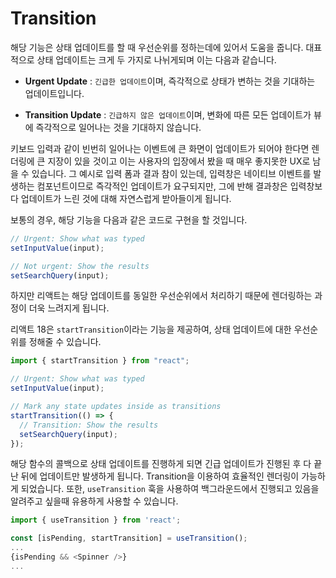 # Transition

해당 기능은 상태 업데이트를 할 때 우선순위를 정하는데에 있어서 도움을 줍니다. 대표적으로 상태 업데이트는 크게 두 가지로 나뉘게되며 이는 다음과 같습니다.

- **Urgent Update** : `긴급한 업데이트`이며, 즉각적으로 상태가 변하는 것을 기대하는 업데이트입니다.

- **Transition Update** : `긴급하지 않은 업데이트`이며, 변화에 따른 모든 업데이트가 뷰에 즉각적으로 일어나는 것을 기대하지 않습니다.

키보드 입력과 같이 빈번히 일어나는 이벤트에 큰 화면이 업데이트가 되어야 한다면 렌더링에 큰 지장이 있을 것이고 이는 사용자의 입장에서 봤을 때 매우 좋지못한 UX로 남을 수 있습니다. 그 예시로 입력 폼과 결과 참이 있는데, 입력창은 네이티브 이벤트를 발생하는 컴포넌트이므로 즉각적인 업데이트가 요구되지만, 그에 반해 결과창은 입력창보다 업데이트가 느린 것에 대해 자연스럽게 받아들이게 됩니다.

보통의 경우, 해당 기능을 다음과 같은 코드로 구현을 할 것입니다.

```js
// Urgent: Show what was typed
setInputValue(input);

// Not urgent: Show the results
setSearchQuery(input);
```

하지만 리액트는 해당 업데이트를 동일한 우선순위에서 처리하기 때문에 렌더링하는 과정이 더욱 느려지게 됩니다.

리액트 18은 `startTransition`이라는 기능을 제공하여, 상태 업데이트에 대한 우선순위를 정해줄 수 있습니다.

```js
import { startTransition } from "react";

// Urgent: Show what was typed
setInputValue(input);

// Mark any state updates inside as transitions
startTransition(() => {
  // Transition: Show the results
  setSearchQuery(input);
});
```

해당 함수의 콜백으로 상태 업데이트를 진행하게 되면 긴급 업데이트가 진행된 후 다 끝난 뒤에 업데이트만 발생하게 됩니다. Transition을 이용하여 효율적인 렌더링이 가능하게 되었습니다. 또한, `useTransition` 훅을 사용하여 백그라운드에서 진행되고 있음을 알려주고 싶을때 유용하게 사용할 수 있습니다.

```js
import { useTransition } from 'react';

const [isPending, startTransition] = useTransition();
...
{isPending && <Spinner />}
...
```
